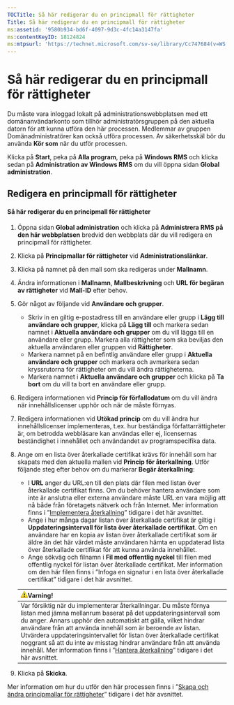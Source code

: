 ```yaml
---
TOCTitle: Så här redigerar du en principmall för rättigheter
Title: Så här redigerar du en principmall för rättigheter
ms:assetid: '9580b934-bd6f-4097-9d3c-4fc14a3147fa'
ms:contentKeyID: 18124824
ms:mtpsurl: 'https://technet.microsoft.com/sv-se/library/Cc747684(v=WS.10)'
---
```


Så här redigerar du en principmall för rättigheter
==================================================

Du måste vara inloggad lokalt på administrationswebbplatsen med ett domänanvändarkonto som tillhör administratörsgruppen på den aktuella datorn för att kunna utföra den här processen. Medlemmar av gruppen Domänadministratörer kan också utföra processen. Av säkerhetsskäl bör du använda **Kör som** när du utför processen.

Klicka på **Start**, peka på **Alla program**, peka på **Windows RMS** och klicka sedan på **Administration av Windows RMS** om du vill öppna sidan **Global administration**.

Redigera en principmall för rättigheter
---------------------------------------

#### Så här redigerar du en principmall för rättigheter

1.  Öppna sidan **Global administration** och klicka på **Administrera RMS på den här webbplatsen** bredvid den webbplats där du vill redigera en principmall för rättigheter.

2.  Klicka på **Principmallar för rättigheter** vid **Administrationslänkar**.

3.  Klicka på namnet på den mall som ska redigeras under **Mallnamn**.

4.  Ändra informationen i **Mallnamn**, **Mallbeskrivning** och **URL för begäran av rättigheter** vid **Mall-ID** efter behov.

5.  Gör något av följande vid **Användare och grupper**.

    -   Skriv in en giltig e-postadress till en användare eller grupp i **Lägg till användare och grupper**, klicka på **Lägg till** och markera sedan namnet i **Aktuella användare och grupper** om du vill lägga till en användare eller grupp. Markera alla rättigheter som ska beviljas den aktuella användaren eller gruppen vid **Rättigheter**.
    -   Markera namnet på en befintlig användare eller grupp i **Aktuella användare och grupper** och markera och avmarkera sedan kryssrutorna för rättigheter om du vill ändra rättigheterna.
    -   Markera namnet i **Aktuella användare och grupper** och klicka på **Ta bort** om du vill ta bort en användare eller grupp.

6.  Redigera informationen vid **Princip för förfallodatum** om du vill ändra när innehållslicenser upphör och när de måste förnyas.

7.  Redigera informationen vid **Utökad princip** om du vill ändra hur innehållslicenser implementeras, t.ex. hur beständiga författarrättigheter är, om betrodda webbläsare kan användas eller ej, licensernas beständighet i innehållet och användandet av programspecifika data.

8.  Ange om en lista över återkallade certifikat krävs för innehåll som har skapats med den aktuella mallen vid **Princip för återkallning**. Utför följande steg efter behov om du markerar **Begär återkallning**:

    -   I **URL** anger du URL:en till den plats där filen med listan över återkallade certifikat finns. Om du behöver hantera användare som inte är anslutna eller externa användare måste URL:en vara möjlig att nå både från företagets nätverk och från Internet. Mer information finns i ”[Implementera återkallning](https://technet.microsoft.com/4735f060-7197-4ae2-830a-f91bcc4de30a)” tidigare i det här avsnittet.
    -   Ange i hur många dagar listan över återkallade certifikat är giltig i **Uppdateringsintervall för lista över återkallade certifikat**. Om en användare har en kopia av listan över återkallade certifikat som är äldre än det här värdet måste användaren hämta en uppdaterad lista över återkallade certifikat för att kunna använda innehållet.
    -   Ange sökväg och filnamn i **Fil med offentlig nyckel** till filen med offentlig nyckel för listan över återkallade certifikat. Mer information om den här filen finns i ”Infoga en signatur i en lista över återkallade certifikat” tidigare i det här avsnittet.

    | ![](images/Cc747684.Caution(WS.10).gif)Varning!                                                                                                                                                                                                                                                                                                                                                                                                                                                                                                        |
    |-------------------------------------------------------------------------------------------------------------------------------------------------------------------------------------------------------------------------------------------------------------------------------------------------------------------------------------------------------------------------------------------------------------------------------------------------------------------------------------------------------------------------------------------------------------------------------------|
    | Var försiktig när du implementerar återkallningar. Du måste förnya listan med jämna mellanrum baserat på det uppdateringsintervall som du anger. Annars upphör den automatiskt att gälla, vilket hindrar användare från att använda innehåll som är beroende av listan. Utvärdera uppdateringsintervallet för listan över återkallade certifikat noggrant så att du inte av misstag hindrar användare från att använda innehåll. Mer information finns i ”[Hantera återkallning](https://technet.microsoft.com/df732a7d-1fb0-4845-87ca-fab4bc5f98a0)” tidigare i det här avsnittet. |

9.  Klicka på **Skicka**.

Mer information om hur du utför den här processen finns i ”[Skapa och ändra principmallar för rättigheter](https://technet.microsoft.com/6014176f-ef71-4d29-b3e3-da129c18563d)” tidigare i det här avsnittet.
